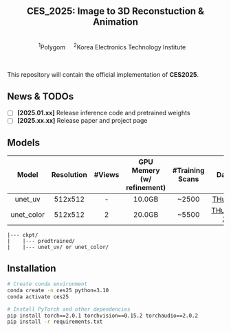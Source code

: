 <p align="center">

  <h2 align="center">CES_2025: Image to 3D Reconstuction & Animation </h2>
  <p align="center">
    <br>
    <sup>1</sup>Polygom &nbsp;&nbsp;&nbsp; <sup>2</sup>Korea Electronics Technology Institute &nbsp;&nbsp;&nbsp;
    <br>
    </br>
  </p>
    </p>

<div align="left">
  <br>
  This repository will contain the official implementation of <strong>CES2025</strong>.
</div>


## News & TODOs
- [ ] **[2025.01.xx]** Release inference code and pretrained weights
- [ ] **[2025.xx.xx]** Release paper and project page

## Models

|Model        | Resolution|#Views    |GPU Memery<br>(w/ refinement)|#Training Scans|Datasets|
|:-----------:|:---------:|:--------:|:--------:|:--------:|:--------:|
|unet_uv      |512x512    |-         |10.0GB    |~2500     |[THuman2.1](https://github.com/ytrock/THuman2.0-Dataset)|
|unet_color   |512x512    |2         |20.0GB    |~5500     |[THuman2.1](https://github.com/ytrock/THuman2.0-Dataset), [2K2K](https://github.com/SangHunHan92/2K2K)|

```
|--- ckpt/
|    |--- predtrained/
|    |--- unet_uv/ or unet_color/
```

## Installation
```bash
# Create conda environment
conda create -n ces25 python=3.10
conda activate ces25

# Install PyTorch and other dependencies
pip install torch==2.0.1 torchvision==0.15.2 torchaudio==2.0.2
pip install -r requirements.txt

```

